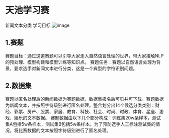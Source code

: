 # 天池学习赛
新闻文本分类
学习目标
![image](https://user-images.githubusercontent.com/85282296/216271661-d44e5b57-2ab2-477b-afe4-89a5cb40d321.png)
## 1.赛题
赛题目标：通过这道赛题可以引导大家走入自然语言处理的世界，带大家接触NLP的预处理、模型构建和模型训练等知识点。
赛题任务：赛题以自然语言处理为背景，要求选手对新闻文本进行分类，这是一个典型的字符识别问题。
## 2.数据集
赛题以匿名处理后的新闻数据为赛题数据，数据集报名后可见并可下载。赛题数据为新闻文本，并按照字符级别进行匿名处理。整合划分出14个候选分类类别：财经、彩票、房产、股票、家居、教育、科技、社会、时尚、时政、体育、星座、游戏、娱乐的文本数据。
赛题数据由以下几个部分构成：训练集20w条样本，测试集A包括5w条样本，测试集B包括5w条样本。为了预防选手人工标注测试集的情况，将比赛数据的文本按照字符级别进行了匿名处理。
